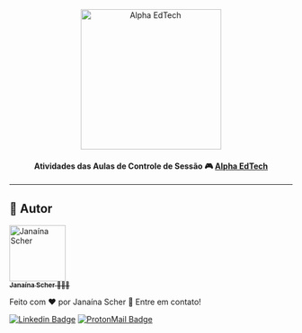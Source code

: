 <div align="center">
	<a href="https://www.alphaedtech.org.br/">
		<img src="https://user-images.githubusercontent.com/79182711/171509048-91800b54-de74-4dae-9924-3ce431a7cef2.png" alt="Alpha EdTech" title="Alpha EdTech" width="250" />
	</a>
	<h4>
        Atividades das Aulas de Controle de Sessão 🎮
        <a  href="https://www.alphaedtech.org.br/">
            Alpha EdTech
        </a>
	</h4>
</div>

---

## 🦸 Autor

<div>
	<a  href="https://github.com/janascher">
		<img src="https://avatars.githubusercontent.com/u/79182711?v=4" width="100px;" alt="Janaína Scher"/>
		<br />
		<sub>
			<b>Janaína Scher</b> 👩🏻‍💻
		</sub>
	</a>
</div>

Feito com ❤️ por Janaína Scher 👋 Entre em contato!

[![Linkedin Badge](https://img.shields.io/badge/LinkedIn-0077B5?style=for-the-badge&logo=linkedin&logoColor=white)](https://www.linkedin.com/in/janainascher/) [![ProtonMail Badge](https://img.shields.io/badge/ProtonMail-8B89CC?style=for-the-badge&logo=protonmail&logoColor=white)](mailto:janainascher@protonmail.com)
